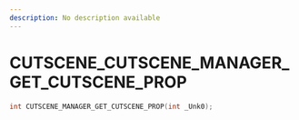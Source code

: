 ```yaml
---
description: No description available 
---
```


# CUTSCENE\_CUTSCENE_MANAGER_GET_CUTSCENE_PROP

```cpp
int CUTSCENE_MANAGER_GET_CUTSCENE_PROP(int _Unk0);
```